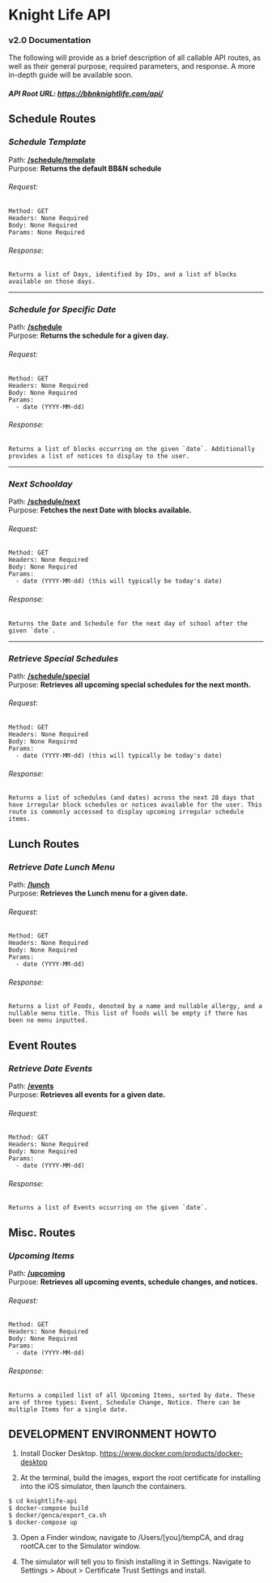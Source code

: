 # Knight Life API
### v2.0 Documentation
The following will provide as a brief description of all callable API routes, as well as their general purpose, required parameters, and response. A more in-depth guide will be available soon.
##### API Root URL: https://bbnknightlife.com/api/
## Schedule Routes
### _Schedule Template_
Path: __[/schedule/template](https://bbnknightlife.com/api/schedule/template)__
<br>
Purpose: __Returns the default BB&N schedule__
<br>
###### Request:
```
Method: GET
Headers: None Required
Body: None Required
Params: None Required
```
###### Response:
```
Returns a list of Days, identified by IDs, and a list of blocks available on those days.
```
---
### _Schedule for Specific Date_
Path: __[/schedule](https://bbnknightlife.com/api/schedule)__
<br>
Purpose: __Returns the schedule for a given day.__
<br>
###### Request:
```
Method: GET
Headers: None Required
Body: None Required
Params:
  - date (YYYY-MM-dd)
```
###### Response:
```
Returns a list of blocks occurring on the given `date`. Additionally provides a list of notices to display to the user.
```
---
### _Next Schoolday_
Path: __[/schedule/next](https://bbnknightlife.com/api/schedule/next)__
<br>
Purpose: __Fetches the next Date with blocks available.__
<br>
###### Request:
```
Method: GET
Headers: None Required
Body: None Required
Params:
  - date (YYYY-MM-dd) (this will typically be today's date)
```
###### Response:
```
Returns the Date and Schedule for the next day of school after the given `date`.
```
---
### _Retrieve Special Schedules_
Path: __[/schedule/special](https://bbnknightlife.com/api/schedule/special)__
<br>
Purpose: __Retrieves all upcoming special schedules for the next month.__
<br>
###### Request:
```
Method: GET
Headers: None Required
Body: None Required
Params:
  - date (YYYY-MM-dd) (this will typically be today's date)
```
###### Response:
```
Returns a list of schedules (and dates) across the next 28 days that have irregular block schedules or notices available for the user. This route is commonly accessed to display upcoming irregular schedule items.
```
## Lunch Routes
### _Retrieve Date Lunch Menu_
Path: __[/lunch](https://bbnknightlife.com/api/lunch)__
<br>
Purpose: __Retrieves the Lunch menu for a given date.__
<br>
###### Request:
```
Method: GET
Headers: None Required
Body: None Required
Params:
  - date (YYYY-MM-dd)
```
###### Response:
```
Returns a list of Foods, denoted by a name and nullable allergy, and a nullable menu title. This list of foods will be empty if there has been no menu inputted.
```
## Event Routes
### _Retrieve Date Events_
Path: __[/events](https://bbnknightlife.com/api/events)__
<br>
Purpose: __Retrieves all events for a given date.__
<br>
###### Request:
```
Method: GET
Headers: None Required
Body: None Required
Params:
  - date (YYYY-MM-dd)
```
###### Response:
```
Returns a list of Events occurring on the given `date`.
```
## Misc. Routes
### _Upcoming Items_
Path: __[/upcoming](https://bbnknightlife.com/api/upcoming)__
<br>
Purpose: __Retrieves all upcoming events, schedule changes, and notices.__
<br>
###### Request:
```
Method: GET
Headers: None Required
Body: None Required
Params:
  - date (YYYY-MM-dd)
```
###### Response:
```
Returns a compiled list of all Upcoming Items, sorted by date. These are of three types: Event, Schedule Change, Notice. There can be multiple Items for a single date.
```
## DEVELOPMENT ENVIRONMENT HOWTO

1. Install Docker Desktop.
https://www.docker.com/products/docker-desktop

2.  At the terminal, build the images, export the root certificate
for installing into the iOS simulator, then launch the containers.

```
$ cd knightlife-api
$ docker-compose build
$ docker/genca/export_ca.sh
$ docker-compose up
```

3. Open a Finder window, navigate to /Users/[you]/tempCA, and drag rootCA.cer
to the Simulator window.

4.  The simulator will tell you to finish installing it in Settings.
Navigate to Settings > About > Certificate Trust Settings and install.
